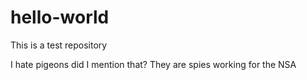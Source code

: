 # hello-world
This is a test repository

I hate pigeons did I mention that? They are spies working for the NSA
